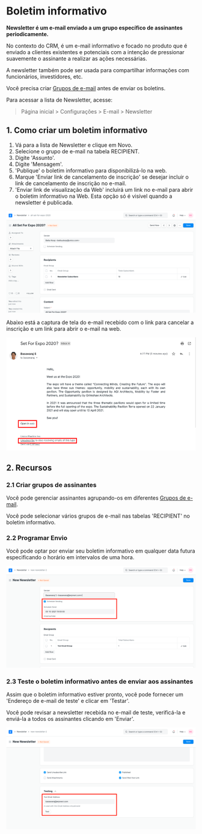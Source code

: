 # Boletim informativo


**Newsletter é um e-mail enviado a um grupo específico de assinantes periodicamente.**


No contexto do CRM, é um e-mail informativo e focado no produto que é enviado a clientes existentes e potenciais com a intenção de pressionar suavemente o assinante a realizar as ações necessárias.


A newsletter também pode ser usada para compartilhar informações com funcionários, investidores, etc.


Você precisa criar [Grupos de e-mail](/docs/pt/CRM/email_group) antes de enviar os boletins.


Para acessar a lista de Newsletter, acesse:



> 
> Página inicial > Configurações > E-mail > Newsletter
> 
> 
> 


## 1. Como criar um boletim informativo


1. Vá para a lista de Newsletter e clique em Novo.
2. Selecione o grupo de e-mail na tabela RECIPIENT.
3. Digite 'Assunto'.
4. Digite 'Mensagem'.
5. 'Publique' o boletim informativo para disponibilizá-lo na web.
6. Marque 'Enviar link de cancelamento de inscrição' se desejar incluir o link de cancelamento de inscrição no e-mail.
7. 'Enviar link de visualização da Web' incluirá um link no e-mail para abrir o boletim informativo na Web. Esta opção só é visível quando a newsletter é publicada.


![Newsletter](/files/newsletter-doc.png)


Abaixo está a captura de tela do e-mail recebido com o link para cancelar a inscrição e um link para abrir o e-mail na web.


![Newsletter com link de cancelamento de inscrição](/files/newsletter-doc-web-link.png)


## 2. Recursos


### 2.1 Criar grupos de assinantes


Você pode gerenciar assinantes agrupando-os em diferentes [Grupos de e-mail](/docs/pt/CRM/email_group).


Você pode selecionar vários grupos de e-mail nas tabelas 'RECIPIENT' no boletim informativo.


### 2.2 Programar Envio


Você pode optar por enviar seu boletim informativo em qualquer data futura especificando o horário em intervalos de uma hora.


![Boletim Informativo Agendado](/files/scheduled-newsletter.png)


### 2.3 Teste o boletim informativo antes de enviar aos assinantes


Assim que o boletim informativo estiver pronto, você pode fornecer um 'Endereço de e-mail de teste' e clicar em 'Testar'.


Você pode revisar a newsletter recebida no e-mail de teste, verificá-la e enviá-la a todos os assinantes clicando em 'Enviar'.


![Newsletter Test](/files/newsletter-test.png)


  






